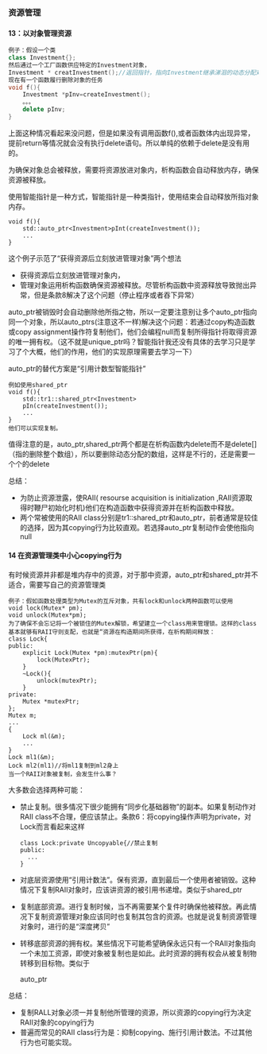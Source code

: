 ### 资源管理

#### 13：以对象管理资源

```c++
例子：假设一个类
class Investment{};
然后通过一个工厂函数供应特定的Investment对象，
Investment * creatInvestment();//返回指针，指向Investment继承涕泪的动态分配对象，调用者需要自己删除他。
现在有一个函数履行删除对象的任务
void f(){
	Investment *pInv=createInvestment();
    。。。
	delete pInv;
}
```

上面这种情况看起来没问题，但是如果没有调用函数f(),或者函数体内出现异常，提前return等情况就会没有执行delete语句。所以单纯的依赖于delete是没有用的。

为确保对象总会被释放，需要将资源放进对象内，析构函数会自动释放内存，确保资源被释放。

使用智能指针是一种方式，智能指针是一种类指针，使用结束会自动释放所指对象内存。

```
void f(){
	std::auto_ptr<Investment>pInt(createInvestment());
	...
}
```

这个例子示范了“获得资源后立刻放进管理对象”两个想法

* 获得资源后立刻放进管理对象内，
* 管理对象运用析构函数确保资源被释放。尽管析构函数中资源释放导致抛出异常，但是条款8解决了这个问题（停止程序或者吞下异常）

auto_ptr被销毁时会自动删除他所指之物，所以一定要注意别让多个auto_ptr指向同一个对象，所以auto_ptrs(注意这不一样)解决这个问题：若通过copy构造函数或copy assignment操作符复制他们，他们会编程null而复制所得指针将取得资源的唯一拥有权。（这不就是unique_ptr吗？智能指针我还没有具体的去学习只是学习了个大概，他们的作用，他们的实现原理需要去学习一下）

auto_ptr的替代方案是“引用计数型智能指针”

```
例如使用shared_ptr
void f(){
	std::tr1::shared_ptr<Investment>
	pIn(createInvestment());
	...
}
他们可以实现复制。
```

值得注意的是，auto_ptr,shared_ptr两个都是在析构函数内delete而不是delete[]（指的删除整个数组），所以要删除动态分配的数组，这样是不行的，还是需要一个个的delete

 总结：

* 为防止资源泄露，使RAII( resourse acquisition is initialization ,RAII资源取得时鞭尸初始化时机)他们在构造函数中获得资源并在析构函数中释放。
* 两个常被使用的RAII class分别是tr1::shared_ptr和auto_ptr，前者通常是较佳的选择，因为其copying行为比较直观。若选择auto_ptr复制动作会使他指向null

#### 14 在资源管理类中小心copying行为

有时候资源并非都是堆内存中的资源，对于那中资源，auto_ptr和shared_ptr并不适合，需要写自己的资源管理类

````
例子：假如函数处理类型为Mutex的互斥对象，共有lock和unlock两种函数可以使用
void lock(Mutex* pm);
void unlock(Mutex*pm);
为了确保不会忘记将一个被锁住的Mutex解锁，希望建立一个class用来管理锁。这样的class基本就够有RAII守则支配，也就是“资源在构造期间所获得，在析构期间释放：
class Lock{
public:
	explicit Lock(Mutex *pm):mutexPtr(pm){
		lock(MutexPtr);
	}
	~Lock(){
		unlock(mutexPtr);
	}
private:
	Mutex *mutexPtr;
};
Mutex m;
...
{
	Lock ml(&m);
	...
}
Lock ml1(&m);
Lock ml2(ml1)//将ml1复制到ml2身上
当一个RAII对象被复制，会发生什么事？
````

大多数会选择两种可能：

* 禁止复制。很多情况下很少能拥有“同步化基础器物”的副本。如果复制动作对RAII class不合理，便应该禁止。条款6：将copying操作声明为private，对Lock而言看起来这样

  ```
  class Lock:private Uncopyable{//禁止复制
  public:
  	...
  }
  ```

* 对底层资源使用“引用计数法”。保有资源，直到最后一个使用者被销毁。这种情况下复制RAII对象时，应该讲资源的被引用书递增。类似于shared_ptr

* 复制底部资源。进行复制时候，当不再需要某个复件时确保他被释放。再此情况下复制资源管理对象应该同时也复制其包含的资源。也就是说复制资源管理对象时，进行的是“深度拷贝”

* 转移底部资源的拥有权。某些情况下可能希望确保永远只有一个RAII对象指向一个未加工资源，即使对象被复制也是如此。此时资源的拥有权会从被复制物转移到目标物。类似于

  auto_ptr

总结： 

* 复制RALL对象必须一并复制他所管理的资源，所以资源的copying行为决定RAII对象的copying行为
* 普遍而常见的RAII class行为是：抑制copying、施行引用计数法。不过其他行为也可能实现。

